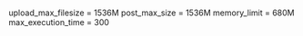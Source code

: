 ####
upload_max_filesize = 1536M
post_max_size = 1536M
memory_limit = 680M
max_execution_time = 300
#####
